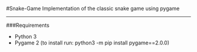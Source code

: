 #Snake-Game
Implementation of the classic snake game using pygame

---------------

###Requirements
- Python 3
- Pygame 2 (to install run: python3 -m pip install pygame==2.0.0)
